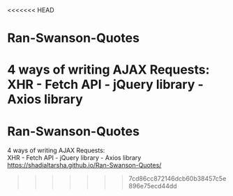<<<<<<< HEAD
# Ran-Swanson-Quotes
4 ways of writing AJAX Requests:<br>
XHR - Fetch API - jQuery library - Axios library  
=======
# Ran-Swanson-Quotes
4 ways of writing AJAX Requests:<br>
XHR - Fetch API - jQuery library - Axios library  <br>
https://shadialtarsha.github.io/Ran-Swanson-Quotes/
>>>>>>> 7cd86cc872146dcb60b38457c5e896e75ecd44dd
